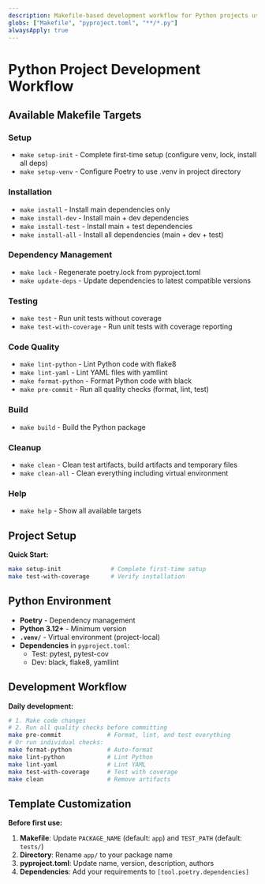 ```yaml
---
description: Makefile-based development workflow for Python projects using Poetry
globs: ["Makefile", "pyproject.toml", "**/*.py"]
alwaysApply: true
---
```


# Python Project Development Workflow

## Available Makefile Targets

### Setup
- `make setup-init` - Complete first-time setup (configure venv, lock, install all deps)
- `make setup-venv` - Configure Poetry to use .venv in project directory

### Installation
- `make install` - Install main dependencies only
- `make install-dev` - Install main + dev dependencies
- `make install-test` - Install main + test dependencies
- `make install-all` - Install all dependencies (main + dev + test)

### Dependency Management
- `make lock` - Regenerate poetry.lock from pyproject.toml
- `make update-deps` - Update dependencies to latest compatible versions

### Testing
- `make test` - Run unit tests without coverage
- `make test-with-coverage` - Run unit tests with coverage reporting

### Code Quality
- `make lint-python` - Lint Python code with flake8
- `make lint-yaml` - Lint YAML files with yamllint
- `make format-python` - Format Python code with black
- `make pre-commit` - Run all quality checks (format, lint, test)

### Build
- `make build` - Build the Python package

### Cleanup
- `make clean` - Clean test artifacts, build artifacts and temporary files
- `make clean-all` - Clean everything including virtual environment

### Help
- `make help` - Show all available targets

## Project Setup

**Quick Start:**
```bash
make setup-init              # Complete first-time setup
make test-with-coverage      # Verify installation
```

## Python Environment
- **Poetry** - Dependency management
- **Python 3.12+** - Minimum version
- **`.venv/`** - Virtual environment (project-local)
- **Dependencies** in `pyproject.toml`:
  - Test: pytest, pytest-cov
  - Dev: black, flake8, yamllint

## Development Workflow

**Daily development:**
```bash
# 1. Make code changes
# 2. Run all quality checks before committing
make pre-commit             # Format, lint, and test everything
# Or run individual checks:
make format-python          # Auto-format
make lint-python            # Lint Python
make lint-yaml              # Lint YAML
make test-with-coverage     # Test with coverage
make clean                  # Remove artifacts
```

## Template Customization

**Before first use:**
1. **Makefile**: Update `PACKAGE_NAME` (default: `app`) and `TEST_PATH` (default: `tests/`)
2. **Directory**: Rename `app/` to your package name
3. **pyproject.toml**: Update name, version, description, authors
4. **Dependencies**: Add your requirements to `[tool.poetry.dependencies]`